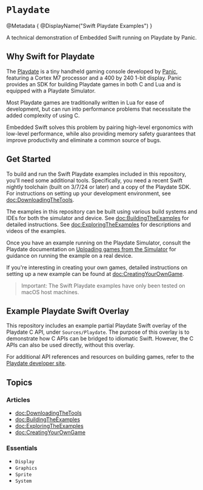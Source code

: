 # ``Playdate``

@Metadata {
  @DisplayName("Swift Playdate Examples")
}

A technical demonstration of Embedded Swift running on Playdate by Panic.

## Why Swift for Playdate

The [Playdate](https://play.date) is a tiny handheld gaming console developed by [Panic](https://panic.com), featuring a Cortex M7 processor and a 400 by 240 1-bit display. Panic provides an SDK for building Playdate games in both C and Lua and is equipped with a Playdate Simulator. 

Most Playdate games are traditionally written in Lua for ease of development, but can run into performance problems that necessitate the added complexity of using C.

Embedded Swift solves this problem by pairing high-level ergonomics with low-level performance, while also providing memory safety guarantees that improve productivity and eliminate a common source of bugs. 

## Get Started

To build and run the Swift Playdate examples included in this repository, you'll need some additional tools. Specifically, you need a recent Swift nightly toolchain (built on 3/7/24 or later) and a copy of the Playdate SDK. For instructions on setting up your development environment, see <doc:DownloadingTheTools>.

The examples in this repository can be built using various build systems and IDEs for both the simulator and device. See <doc:BuildingTheExamples> for detailed instructions. See <doc:ExploringTheExamples> for descriptions and videos of the examples.

Once you have an example running on the Playdate Simulator, consult the Playdate documentation on [Uploading games from the Simulator](https://help.play.date/manual/simulator/#uploading-games-from-the-simulator) for guidance on running the example on a real device.

If you're interesting in creating your own games, detailed instructions on setting up a new example can be found at <doc:CreatingYourOwnGame>.
 
> Important: The Swift Playdate examples have only been tested on macOS host machines.

## Example Playdate Swift Overlay

This repository includes an example partial Playdate Swift overlay of the Playdate C API, under `Sources/Playdate`. The purpose of this overlay is to demonstrate how C APIs can be bridged to idiomatic Swift. However, the C APIs can also be used directly, without this overlay.

For additional API references and resources on building games, refer to the [Playdate developer site](https://play.date/dev/links).

## Topics

### Articles

- <doc:DownloadingTheTools>
- <doc:BuildingTheExamples>
- <doc:ExploringTheExamples>
- <doc:CreatingYourOwnGame>

### Essentials

- ``Display``
- ``Graphics``
- ``Sprite``
- ``System``
